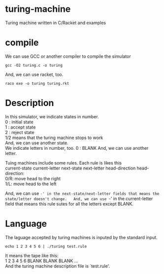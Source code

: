 # turing-machine
Turing machine written in C/Racket and examples

# compile
We can use GCC or another compiler to compile the simulator
```
gcc -O2 turing.c -o turing 
```
And, we can use racket, too.
```
raco exe -o turing turing.rkt
```

# Description
In this simulator, we indicate states in number.  
0 : initial state  
1 : accept state  
2 : reject state  
1/2 means that the turing machine stops to work  
And, we can use another state.  
We indicate letters in number, too.
0 : BLANK
And, we can use another letter.
  
Tuing machines include some rules.
Each rule is likes this  
current-state current-letter next-state next-letter head-direction
head-direction:  
0/R: move head to the right  
1/L: move head to the left  

And, we can use `-' in the next-state/next-letter fields that means the state/letter doesn't change.  
And, we can use `-' in the current-letter field that means this rule sutes for all the letters except BLANK.  

# Language
The laguage accepted by turing machines is inputed by the standard input.  
```
echo 1 2 3 4 5 6 | ./turing test.rule
```
It means the tape like this:  
1 2 3 4 5 6 BLANK BLANK BLANK ...  
And the turing machine description file is `test.rule'.
